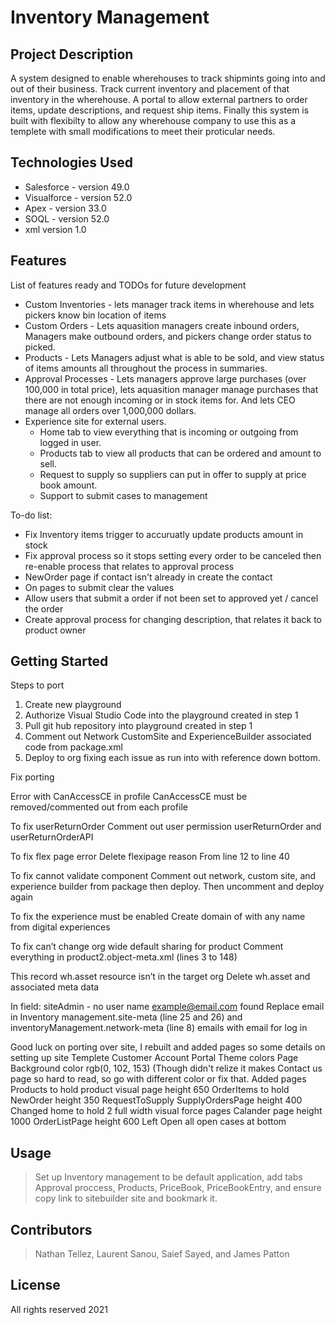 # Inventory Management

## Project Description

A system designed to enable wherehouses to track shipmints going into and out of their business. Track current inventory and placement of that inventory in the wherehouse. A portal to allow external partners to order items, update descriptions, and request ship items. Finally this system is built with flexibilty to allow any wherehouse company to use this as a templete with small modifications to meet their proticular needs.

## Technologies Used

* Salesforce - version 49.0
* Visualforce - version 52.0
* Apex - version 33.0
* SOQL - version 52.0
* xml version 1.0

## Features

List of features ready and TODOs for future development
* Custom Inventories - lets manager track items in wherehouse and lets pickers know bin location of items
* Custom Orders - Lets aquasition managers create inbound orders, Managers make outbound orders, and pickers change order status to picked.
* Products - Lets Managers adjust what is able to be sold, and view status of items amounts all throughout the process in summaries.
* Approval Processes - Lets managers approve large purchases (over 100,000 in total price), lets aquasition manager manage purchases that there are not enough incoming or in stock items for. And lets CEO manage all orders over 1,000,000 dollars.
* Experience site for external users.
  * Home tab to view everything that is incoming or outgoing from logged in user.
  * Products tab to view all products that can be ordered and amount to sell.
  * Request to supply so suppliers can put in offer to supply at price book amount.
  * Support to submit cases to management


To-do list:
* Fix Inventory items trigger to accuruatly update products amount in stock
* Fix approval process so it stops setting every order to be canceled then re-enable process that relates to approval process
* NewOrder page if contact isn't already in create the contact
* On pages to submit clear the values
* Allow users that submit a order if not been set to approved yet / cancel the order
* Create approval process for changing description, that relates it back to product owner

## Getting Started
   
Steps to port
  1. Create new playground
  2. Authorize Visual Studio Code into the playground created in step 1
  3. Pull git hub repository into playground created in step 1 
  4. Comment out Network CustomSite and ExperienceBuilder associated code from package.xml
  5. Deploy to org fixing each issue as run into with reference down bottom.

Fix porting

Error with CanAccessCE in profile 
   CanAccessCE must be removed/commented out from each profile

To fix userReturnOrder
  Comment out user permission userReturnOrder and userReturnOrderAPI

To fix flex page error
  Delete flexipage reason
    From line 12 to line 40

To fix cannot validate component
  Comment out network, custom site, and experience builder from package then deploy. Then uncomment and deploy again

To fix the experience must be enabled
    Create domain of with any name from digital experiences

To fix can’t change org wide default sharing  for product
  Comment everything in product2.object-meta.xml (lines 3 to 148)

This record wh.asset resource isn’t in the target org
  Delete wh.asset and associated meta data
  
In field: siteAdmin - no user name example@email.com found
     Replace email in Inventory management.site-meta (line 25 and 26) and inventoryManagement.network-meta (line 8) emails with email for log in
     
     
Good luck on porting over site, I rebuilt and added pages so some details on setting up site
  Templete Customer Account Portal
  Theme colors Page Background color rgb(0, 102, 153) (Though didn't relize it makes Contact us page so hard to read, so go with different color or fix that.
  Added pages
    Products to hold product visual page height 650
    OrderItems to hold NewOrder height 350
    RequestToSupply SupplyOrdersPage height 400
    Changed home to hold 2 full width visual force pages
      Calander page height 1000
      OrderListPage height 600
      Left Open all open cases at bottom
    
    
   
## Usage

> Set up Inventory management to be default application, add tabs Approval proccess, Products, PriceBook, PriceBookEntry, and ensure copy link to sitebuilder site and bookmark it.

## Contributors

> Nathan Tellez,
> Laurent Sanou,
> Saief Sayed, and 
> James Patton

## License

All rights reserved 2021 
